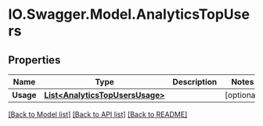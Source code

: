 # IO.Swagger.Model.AnalyticsTopUsers
## Properties

Name | Type | Description | Notes
------------ | ------------- | ------------- | -------------
**Usage** | [**List&lt;AnalyticsTopUsersUsage&gt;**](AnalyticsTopUsersUsage.md) |  | [optional] 

[[Back to Model list]](../README.md#documentation-for-models) [[Back to API list]](../README.md#documentation-for-api-endpoints) [[Back to README]](../README.md)

